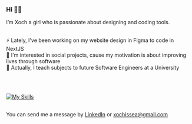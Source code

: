 ### Hi 👋🏼


I’m Xoch a girl who is passionate about designing and coding tools.
<br>
<br>

⚡️ Lately, I've been working on my website design in Figma to code in NextJS
<br>
🎯 I'm interested in social projects, cause my motivation is about improving lives through software
<br>
👀 Actually, I teach subjects to future Software Engineers at a University

<br>
<br>

[![My Skills](https://skillicons.dev/icons?i=vue,react,nextjs,tailwind,figma,laravel,&theme=light)](https://skillicons.dev)
<br>
<br>

You can send me a message by <a href="https://www.linkedin.com/in/xochescam/">LinkedIn</a> or xochissea@gmail.com
